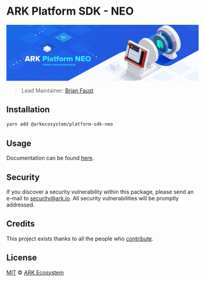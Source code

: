 # ARK Platform SDK - NEO

<p align="center">
    <img src="https://raw.githubusercontent.com/ArkEcosystem/platform-sdk/master/packages/platform-sdk-neo/banner.png" />
</p>

> Lead Maintainer: [Brian Faust](https://github.com/faustbrian)

## Installation

```bash
yarn add @arkecosystem/platform-sdk-neo
```

## Usage

Documentation can be found [here](https://ark.dev/docs/platform-sdk/coins/neo).

## Security

If you discover a security vulnerability within this package, please send an e-mail to security@ark.io. All security vulnerabilities will be promptly addressed.

## Credits

This project exists thanks to all the people who [contribute](../../contributors).

## License

[MIT](LICENSE) © [ARK Ecosystem](https://ark.io)
